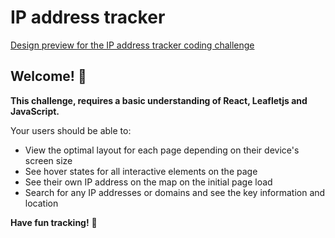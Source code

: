 # IP address tracker

[Design preview for the IP address tracker coding challenge](./design/desktop-preview.jpg)

## Welcome! 👋



**This challenge, requires a basic understanding of React, Leafletjs and JavaScript.**


Your users should be able to:
- View the optimal layout for each page depending on their device's screen size
- See hover states for all interactive elements on the page
- See their own IP address on the map on the initial page load
- Search for any IP addresses or domains and see the key information and location

**Have fun tracking!** 🚀
